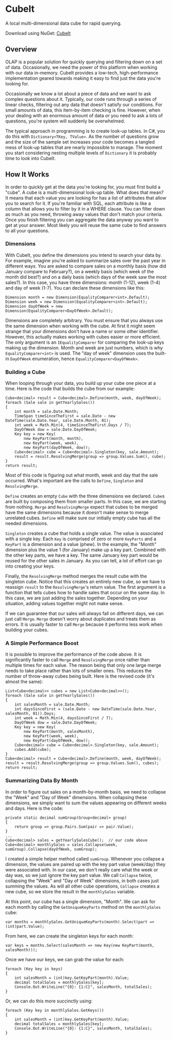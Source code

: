 # CubeIt
A local multi-dimensional data cube for rapid querying.

Download using NuGet: [CubeIt](http://nuget.org/packages/CubeIt/)

## Overview
OLAP is a popular solution for quickly querying and filtering down on a set of data. Occasionally, we need the power of this platform when working with our data in-memory. CubeIt provides a low-tech, high-performance implementation geared towards making it easy to find just the data you're looking for.

Occasionally we know a lot about a piece of data and we want to ask complex questions about it. Typically, our code runs through a series of linear checks, filtering out any data that doesn't satisfy our conditions. For small amounts of data, this item-by-item checking is fine. However, when your dealing with an enormous amount of data *or* you need to ask a lots of questions, you're system will suddenly be overwhelmed.

The typical approach in programming is to create look-up tables. In C#, you do this with `Dictionary<TKey, TValue>`. As the number of questions grow and the size of the sample set increases your code becomes a tangled mess of look-up tables that are nearly impossible to manage. The moment you start considering nesting multiple levels of `Dictionary` it is probably time to look into CubeIt.

## How It Works
In order to quickly get at the data you're looking for, you must first build a "cube". A cube is a multi-dimensional look-up table. What does that mean? It means that each value you are looking for has a list of attributes that allow you to search for it. If you're familiar with SQL, each attribute is like a column that allows you to filter by it in a WHERE clause. You can filter down as much as you need, throwing away values that don't match your criteria. Once you finish filtering you can aggregate the data anyway you want to get at your answer. Most likely you will reuse the same cube to find answers to all your questions.

### Dimensions
With CubeIt, you define the dimensions you intend to search your data by. For example, imagine you're asked to summarize sales over the past year in different ways. You are asked to compare sales on a monthly basis (how did January compare to February?), on a weekly basis (which week of the month did best?) and on a daily basis (which days of the week saw the most sales?). In this case, you have three dimensions: month (1-12), week (1-4) and day of week (1-7). You can declare these dimensions like this:

    Dimension month = new Dimension(EqualityComparer<int>.Default);
    Dimension week = new Dimension(EqualityComparer<int>.Default);
    Dimension dayOfWeek = new Dimension(EqualityComparer<DayOfWeek>.Default);

Dimensions are completely arbitrary. You must ensure that you always use the same dimension when working with the cube. At first it might seem strange that your dimensions don't have a name or some other identifier. However, this actually makes working with cubes easier or more efficient. The only argument is an `IEqualityComparer` for comparing the look-up keys making up the dimension. Month and week are just numbers, which is why `EqualityComparer<int>` is used. The "day of week" dimension uses the built-in `DayOfWeek` enumeration, hence `EqualityComparer<DayOfWeek>`.

### Building a Cube
When looping through your data, you build up your cube one piece at a time. Here is the code that builds the cube from our example:

    Cube<decimal> result = Cube<decimal>.Define(month, week, dayOfWeek);
    foreach (Sale sale in getYearlySales())
    {
        int month = sale.Date.Month;
        TimeSpan timeSinceTheFirst = sale.Date - new DateTime(sale.Date.Year, sale.Date.Month, 01);
        int week = Math.Min(4, timeSinceTheFirst.Days / 7);
        DayOfWeek dow = sale.Date.DayOfWeek;
        Key key = new Key(
            new KeyPart(month, month),
            new KeyPart(week, week),
            new KeyPart(dayOfWeek, dow));
        Cube<decimal> cube = Cube<decimal>.Singleton(key, sale.Amount);
        result = result.ResolvingMerge(group => group.Values.Sum(), cube);
    }
    return result;
    
Most of this code is figuring out what month, week and day that the sale occurred. What's important are the calls to `Define`, `Singleton` and `ResolvingMerge`. 

`Define` creates an empty `Cube` with the three dimensions we declared. `Cube`s are built by composing them from smaller parts. In this case, we are starting from nothing. `Merge` and `ResolvingMerge` expect that cubes to be merged have the same dimensions because it doesn't make sense to merge unrelated cubes. `Define` will make sure our initially empty cube has all the needed dimensions.

`Singleton` creates a cube that holds a single value. The value is associated with a single key. Each `Key` is comprised of zero or more `KeyParts` and a `KeyPart` is a dimension and a value (phew). In the example, the "Month" dimension plus the value 1 (for January) make up a key part. Combined with the other key parts, we have a key. The same January key part would be reused for the other sales in January. As you can tell, a lot of effort can go into creating your keys.

Finally, the `ResolvingMerge` method merges the result cube with the singleton cube. Notice that this creates an entirely new cube, so we have to reassign `result` to the `ResolvingMerge`'s return value. The first argument is a function that tells cubes how to handle sales that occur on the same day. In this case, we are just adding the sales together. Depending on your situation, adding values together might not make sense.

If we can guarantee that our sales will always fall on different days, we can just call `Merge`. `Merge` doesn't worry about duplicates and treats them as errors. It is usually faster to call `Merge` because it performs less work when building your cubes.

### A Simple Performance Boost
It is possible to improve the performance of the code above. It is significantly faster to call `Merge` and `ResolvingMerge` once rather than multiple times for each value. The reason being that only one large merge needs to take place rather than lots of smaller ones. This reduces the number of throw-away cubes being built. Here is the revised code (it's almost the same):

    List<Cube<decimal>> cubes = new List<Cube<decimal>>();
    foreach (Sale sale in getYearlySales())
    {
        int salesMonth = sale.Date.Month;
        int daysSinceFirst = (sale.Date - new DateTime(sale.Date.Year, salesMonth, 01)).Days;
        int week = Math.Min(4, daysSinceFirst / 7);
        DayOfWeek dow = sale.Date.DayOfWeek;
        Key key = new Key(
            new KeyPart(month, salesMonth),
            new KeyPart(week, week),
            new KeyPart(dayOfWeek, dow));
        Cube<decimal> cube = Cube<decimal>.Singleton(key, sale.Amount);
        cubes.Add(cube);        
    }
    Cube<decimal> result = Cube<decimal>.Define(month, week, dayOfWeek);
    result = result.ResolvingMerge(group => group.Values.Sum(), cubes);
    return result;
    
### Summarizing Data By Month
In order to figure out sales on a month-by-month basis, we need to collapse the "Week" and "Day of Week" dimensions. When collapsing these dimensions, we simply want to sum the values appearing on different weeks and days. Here is the code:

    private static decimal sumGroup(Group<decimal> group)
    {
        return group => group.Pairs.Sum(pair => pair.Value);
    }
    ...
    Cube<decimal> sales = getYearlySalesCube();  // our code above
    Cube<decimal> monthlySales = sales.Collapse(week, sumGroup).Collapse(dayOfWeek, sumGroup);
    
I created a simple helper method called `sumGroup`. Whenever you collapse a dimension, the values are paired up with the key part value (week/day) they were associated with. In our case, we don't really care what the week or day was, so we just ignore the key part value. We call `Collapse` twice, collapsing the "Week" and "Day of Week" dimensions, in both cases just summing the values. As will all other cube operations, `Collapse` creates a new cube, so we store the result in the `monthlySales` variable.

At this point, our cube has a single dimension, "Month". We can ask for each month by calling the `GetUniqueKeyParts` method on the `monthlySales` cube:

    var months = monthlySales.GetUniqueKeyParts(month).Select(part => (int)part.Value);
    
From here, we can create the singleton keys for each month:

    var keys = months.Select(salesMonth => new Key(new KeyPart(month, salesMonth)));
    
Once we have our keys, we can grab the value for each:

    foreach (Key key in keys)
    {
        int salesMonth = (int)key.GetKeyPart(month).Value;
        decimal totalSales = monthlySales[key];
        Console.Out.WriteLine("{0}: {1:C}", salesMonth, totalSales);
    }
    
Or, we can do this more succinctly using:

    foreach (Key key in monthlySales.GetKeys())
    {
        int salesMonth = (int)key.GetKeyPart(month).Value;
        decimal totalSales = monthlySales[key];
        Console.Out.WriteLine("{0}: {1:C}", salesMonth, totalSales);
    }
